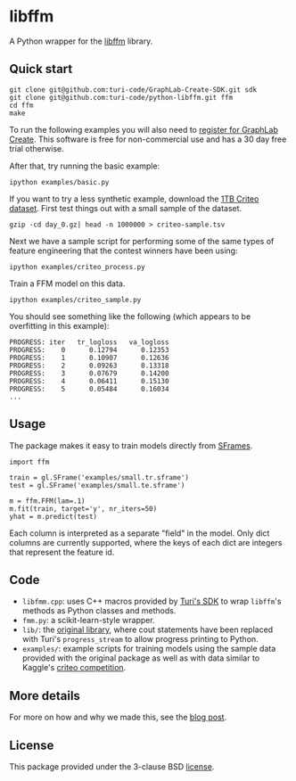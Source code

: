 libffm
======

A Python wrapper for the [libffm](http://www.csie.ntu.edu.tw/~r01922136/libffm/) library.

Quick start
-----------

```
git clone git@github.com:turi-code/GraphLab-Create-SDK.git sdk
git clone git@github.com:turi-code/python-libffm.git ffm
cd ffm
make
```

To run the following examples you will also need to [register for GraphLab Create](https://turi.com/products/create/quick-start-guide.html). This software is free for non-commercial use and has a 30 day free trial otherwise.

After that, try running the basic example:
```
ipython examples/basic.py
```

If you want to try a less synthetic example, download the [1TB Criteo dataset](http://labs.criteo.com/downloads/download-terabyte-click-logs/). 
First test things out with a small sample of the dataset. 
```
gzip -cd day_0.gz| head -n 1000000 > criteo-sample.tsv
```

Next we have a sample script for performing some of the same types of feature engineering that the contest winners have been using:
```
ipython examples/criteo_process.py
```

Train a FFM model on this data.
```
ipython examples/criteo_sample.py
```

You should see something like the following (which appears to be overfitting in this example):
```
PROGRESS: iter   tr_logloss   va_logloss
PROGRESS:    0      0.12794      0.12353
PROGRESS:    1      0.10907      0.12636
PROGRESS:    2      0.09263      0.13318
PROGRESS:    3      0.07679      0.14200
PROGRESS:    4      0.06411      0.15130
PROGRESS:    5      0.05484      0.16034
...
```

Usage
-----

The package makes it easy to train models directly from [SFrames](https://turi.com/products/create/docs/generated/graphlab.SFrame.html#graphlab.SFrame). 

```
import ffm

train = gl.SFrame('examples/small.tr.sframe')
test = gl.SFrame('examples/small.te.sframe')

m = ffm.FFM(lam=.1)
m.fit(train, target='y', nr_iters=50)
yhat = m.predict(test)
```

Each column is interpreted as a separate "field" in the model. Only dict columns are currently supported, where the keys of each dict are integers that represent the feature id.

Code
----

- `libfmm.cpp`: uses C++ macros provided by [Turi's SDK](https://github.com/turi-code/GraphLab-Create-SDK) to wrap `libffm`'s methods as Python classes and methods.
- `fmm.py`: a scikit-learn-style wrapper.
- `lib/`: the [original library](http://www.csie.ntu.edu.tw/~r01922136/libffm/), where cout statements have been replaced with Turi's `progress_stream` to allow progress printing to Python.
- `examples/`: example scripts for training  models using the sample data provided with the original package as well as with data similar to Kaggle's [criteo competition](https://www.kaggle.com/c/criteo-display-ad-challenge).

More details
------------

For more on how and why we made this, see the [blog post]().

License
-------
This package provided under the 3-clause BSD [license](LICENSE).
